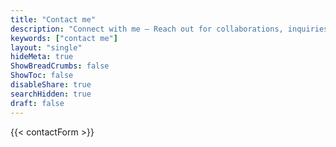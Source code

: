 ```yaml
---
title: "Contact me"
description: "Connect with me — Reach out for collaborations, inquiries, or to exchange ideas in the exciting world of ethical hacking and technology."
keywords: ["contact me"]
layout: "single"
hideMeta: true
ShowBreadCrumbs: false
ShowToc: false
disableShare: true
searchHidden: true
draft: false
---
```


{{< contactForm >}}